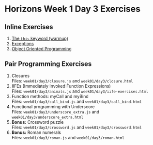 # Horizons Week 1 Day 3 Exercises

## Inline Exercises

1. [The `this` keyword (warmup)](this.md)
1. [Exceptions](exception.md)
1. [Object Oriented Programming](oop.md)

## Pair Programming Exercises

1. Closures<br>
   Files: `week01/day3/closure.js` and `week01/day3/closure.html`
1. IIFEs (Immediately Invoked Function Expressions) <br>
   Files: `week01/day3/animals.js` and `week01/day3/iife-exercises.html`
1. Function methods: myCall and myBind<br>
   Files: `week01/day3/call_bind.js` and `week01/day3/call_bind.html`
1. Functional programming with Underscore<br>
   Files: `week01/day3/underscore_extra.js` and `week01/day3/underscore_extra.html`
1. **Bonus:** Crossword puzzle <br>
   Files: `week01/day3/crossword.js` and `week01/day3/crossword.html`
1. **Bonus:** Roman numerals <br>
   Files: `week01/day3/roman.js` and `week01/day3/roman.html`

